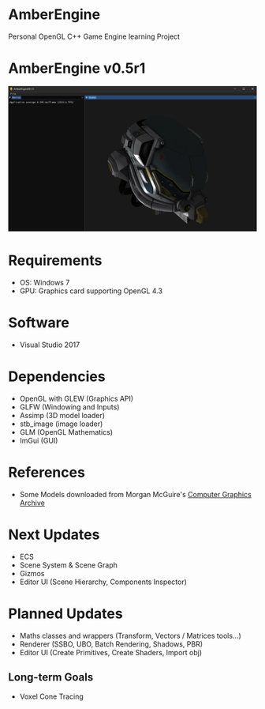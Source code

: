# AmberEngine
Personal OpenGL C++ Game Engine learning Project

# AmberEngine v0.5r1
![alt text](Screens/AmberScreen.PNG?raw=true "AmberEngine")

# Requirements
- OS: Windows 7
- GPU: Graphics card supporting OpenGL 4.3

# Software
- Visual Studio 2017

# Dependencies
- OpenGL with GLEW (Graphics API)
- GLFW (Windowing and Inputs)
- Assimp (3D model loader)
- stb_image (image loader)
- GLM (OpenGL Mathematics)
- ImGui (GUI)

# References
- Some Models downloaded from Morgan McGuire's [Computer Graphics Archive](https://casual-effects.com/data)

# Next Updates
- ECS
- Scene System & Scene Graph
- Gizmos
- Editor UI (Scene Hierarchy, Components Inspector)

# Planned Updates
- Maths classes and wrappers (Transform, Vectors / Matrices tools...)
- Renderer (SSBO, UBO, Batch Rendering, Shadows, PBR)
- Editor UI (Create Primitives, Create Shaders, Import obj)
## Long-term Goals
- Voxel Cone Tracing
